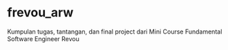 # frevou_arw
Kumpulan tugas, tantangan, dan final project dari Mini Course Fundamental Software Engineer Revou
